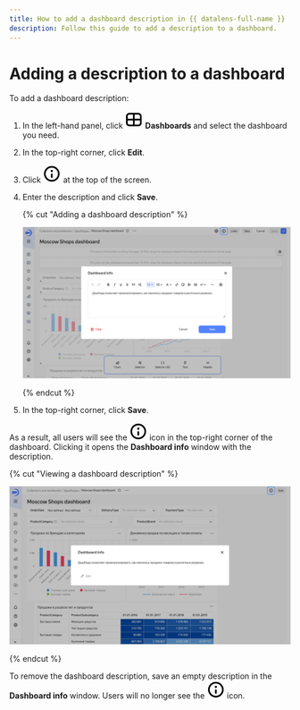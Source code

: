 ```yaml
---
title: How to add a dashboard description in {{ datalens-full-name }}
description: Follow this guide to add a description to a dashboard.
---
```


# Adding a description to a dashboard

To add a dashboard description:


1. In the left-hand panel, click ![image](../../../_assets/console-icons/layout-cells-large.svg) **Dashboards** and select the dashboard you need.
1. In the top-right corner, click **Edit**.
1. Click ![image](../../../_assets/console-icons/circle-info.svg) at the top of the screen.
1. Enter the description and click **Save**.

   {% cut "Adding a dashboard description" %}

   ![add-description](../../../_assets/datalens/dashboard/add-description.png)
   
   {% endcut %}

1. In the top-right corner, click **Save**.

As a result, all users will see the ![image](../../../_assets/console-icons/circle-info.svg) icon in the top-right corner of the dashboard. Clicking it opens the **Dashboard info** window with the description.

{% cut "Viewing a dashboard description" %}

![description](../../../_assets/datalens/dashboard/description.png)

{% endcut %}

To remove the dashboard description, save an empty description in the **Dashboard info** window. Users will no longer see the ![image](../../../_assets/console-icons/circle-info.svg) icon.
